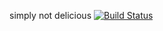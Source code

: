 simply not delicious
[![Build Status](https://api.cirrus-ci.com/github/shtakai/fucklatten.svg)](https://cirrus-ci.com/github/shtakai/fucklatten)

